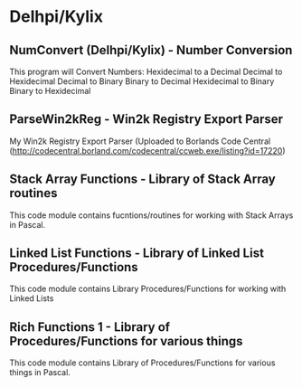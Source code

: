 # Delhpi/Kylix

NumConvert (Delhpi/Kylix) - Number Conversion
------------------------------------------------------------
This program will Convert Numbers:
Hexidecimal to a Decimal
Decimal to Hexidecimal
Decimal to Binary
Binary to Decimal
Hexidecimal to Binary
Binary to Hexidecimal


ParseWin2kReg - Win2k Registry Export Parser
------------------------------------------------------------
My Win2k Registry Export Parser
(Uploaded to Borlands Code Central
(http://codecentral.borland.com/codecentral/ccweb.exe/listing?id=17220)


Stack Array Functions - Library of Stack Array routines
--------------------------------------------------------------------------
This code module contains fucntions/routines for working with Stack Arrays in Pascal.


Linked List Functions - Library of Linked List Procedures/Functions
--------------------------------------------------------------------------
This code module contains Library Procedures/Functions for working with Linked Lists


Rich Functions 1 - Library of Procedures/Functions for various things
--------------------------------------------------------------------------
This code module contains Library of Procedures/Functions for various things in Pascal.



